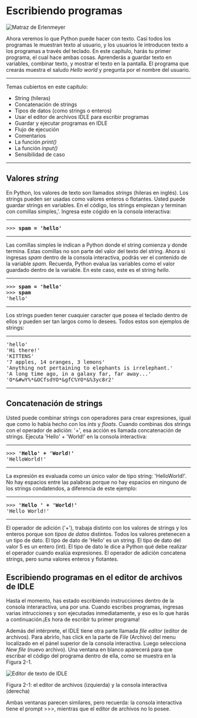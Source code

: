# Escribiendo programas

![Matraz de Erlenmeyer](https://inventwithpython.com/invent4thed/images/00016.jpeg "Matraz de Erlenmeyer")

Ahora veremos lo que Python puede hacer con texto. Casi todos los programas
le muestran texto al usuario, y los usuarios le introducen texto a los 
programas a través del teclado. En este capítulo, harás tu primer programa,
el cual hace ambas cosas. Aprenderás a guardar texto en variables, combinar
texto, y mostrar el texto en la pantalla. El programa que crearás muestra el
saludo *Hello world* y pregunta por el nombre del usuario.

***
Temas cubiertos en este capítulo:
* String (hileras)
* Concatenación de strings
* Tipos de datos (como strings o enteros)
* Usar el editor de archivos IDLE para escribir programas
* Guardar y ejecutar programas en IDLE
* Flujo de ejecución
* Comentarios
* La función *print()*
* La función *input()*
* Sensibilidad de caso
***

## Valores *string*

En Python, los valores de texto son llamados *strings* (hileras en inglés).
Los strings pueden ser usadas como valores enteros o flotantes. Usted puede
guardar strings en variables. En el código, los strings empiezan y terminan
con comillas simples,'. Ingresa este cógido en la consola interactiva:

***
<pre>
>>> <b>spam = 'hello'</b>
</pre>
***

Las comillas simples le indican a Python donde el string comienza y donde
termina. Estas comillas no son parte del valor del texto del string. Ahora
si ingresas *spam* dentro de la consola interactiva, podrás ver el contenido
de la variable *spam*. Recuerda, Python evalua las variables como el valor
guardado dentro de la variable. En este caso, este es el string *hello*.

***
<pre>
>>> <b>spam = 'hello'</b>
>>> <b>spam</b>
'hello'
</pre>
***

Los strings pueden tener cuaquier caracter que posea el teclado dentro de
ellos y pueden ser tan largos como lo desees. Todos estos son ejemplos de
strings:

***
<pre>
'hello'
'Hi there!'
'KITTENS'
'7 apples, 14 oranges, 3 lemons'
'Anything not pertaining to elephants is irrelephant.'
'A long time ago, in a galaxy far, far away...'
'O*&#wY%*&OCfsdYO*&gfC%YO*&%3yc8r2'
</pre>
***

## Concatenación de strings

Usted puede combinar strings con operadores para crear expresiones, igual 
que como lo había hecho con los *ints* y *floats*. Cuando combinas dos 
strings con el operador de adición: '+', esa acción es llamada concatenación
de strings. Ejecuta 'Hello' + 'World!' en la consola interactiva:

***
<pre>
>>> <b>'Hello' + 'World!'</b>
'HelloWorld!'
</pre>
***

La expresión es evaluada como un único valor de tipo string: 'HelloWorld!'. 
No hay espacios entre las palabras porque no hay espacios en ninguno de los 
strings condatendos, a diferencia de este ejemplo:

***
<pre>
>>> <b>'Hello ' + 'World!'</b>
'Hello World!'
</pre>
***

El operador de adición ('+'), trabaja distinto con los valores de strings y 
los enteros porque son *tipos de datos* distintos. Todos los valores pretenecen
a un tipo de dato. El tipo de dato de 'Hello' es un string. El tipo de dato del 
valor 5 es un entero (int). El tipo de dato le dice a Python qué debe realizar
el operador cuando exalúa expresiones. El operador de adición concatena strings, 
pero suma valores enteros y flotantes.

## Escribiendo programas en el editor de archivos de IDLE

Hasta el momento, has estado escribiendo instrucciones dentro de la consola
interaractiva, una por una. Cuando escribes programas, ingresas varias 
intrucciones y son ejecutadas inmediatamente, y eso es lo que harás a 
continuación.¡Es hora de escribir tu primer programa!

Además del intérprete, el IDLE tiene otra parte llamada *file editor*
(editor de archivos). Para abrirlo, has click en la parte de *File* (Archivo)
del menu localizado en el pánel superior de la consola interactiva. Luego
selecciona *New file* (nuevo archivo). Una ventana en blanco aparecerá para
que escribar el código del programa dentro de ella, como se muestra en la
Figura 2-1.

![Editor de texto de IDLE](https://inventwithpython.com/invent4thed/images/00035.jpeg "Editor de texto de IDLE")

Figura 2-1: el editor de archivos (izquierda) y la consola interactiva (derecha)

Ambas ventanas parecen similares, pero recuerda: la consola interactiva tiene el 
prompt >>>, mientras que el editor de archivos no lo posee.

